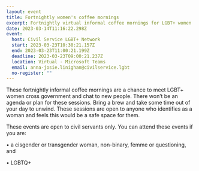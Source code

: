 ```yaml
---
layout: event
title: Fortnightly women's coffee mornings
excerpt: Fortnightly virtual informal coffee mornings for LGBT+ women
date: 2023-03-14T11:16:22.298Z
event:
  host: Civil Service LGBT+ Network
  start: 2023-03-23T10:30:21.157Z
  end: 2023-03-23T11:00:21.199Z
  deadline: 2023-03-23T09:00:21.237Z
  location: Virtual - Microsoft Teams
  email: anna-josie.linighan@civilservice.lgbt
  no-register: ""
---
```

These fortnightly informal coffee mornings are a chance to meet LGBT+ women cross government and chat to new people. There won’t be an agenda or plan for these sessions. Bring a brew and take some time out of your day to unwind. These sessions are open to anyone who identifies as a woman and feels this would be a safe space for them.


These events are open to civil servants only. You can attend these events if you are:

• a cisgender or transgender woman, non-binary, femme or questioning, and

• LGBTQ+